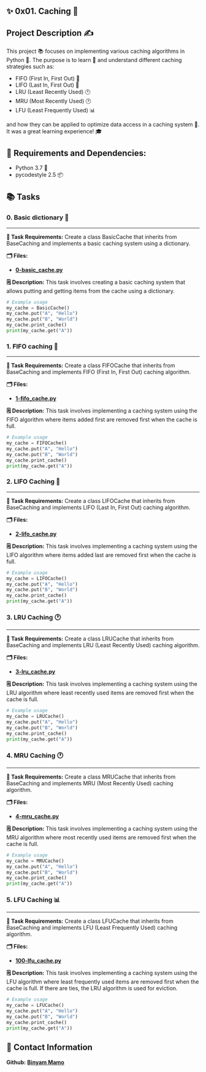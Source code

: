 ✨ 0x01. Caching 💽
----------------

## Project Description ✍️
This project 📚 focuses on implementing various caching algorithms in Python 🐍.
The purpose is to learn 🧠 and understand different caching strategies such as:
* FIFO (First In, First Out) 🔄
* LIFO (Last In, First Out) 🔄
* LRU (Least Recently Used) 🕐
* MRU (Most Recently Used) 🕑
* LFU (Least Frequently Used) 📊

and how they can be applied to optimize data access in a caching system 💽. It was a great learning experience! 🎓

## 🔧 Requirements and Dependencies:
- Python 3.7 🐍
- pycodestyle 2.5 📦

## 📚 Tasks

### 0. Basic dictionary 📖
---------------------
**📜 Task Requirements:**
Create a class BasicCache that inherits from BaseCaching and implements a basic caching system using a dictionary.

**🗂️ Files:** 
- **[0-basic_cache.py](0-basic_cache.py)**

**🗒️ Description:** 
This task involves creating a basic caching system that allows putting and getting items from the cache using a dictionary.

``` python
# Example usage
my_cache = BasicCache()
my_cache.put("A", "Hello")
my_cache.put("B", "World")
my_cache.print_cache()
print(my_cache.get("A"))
```

### 1. FIFO caching 🔄
---------------------
**📜 Task Requirements:**
Create a class FIFOCache that inherits from BaseCaching and implements FIFO (First In, First Out) caching algorithm.

**🗂️ Files:** 
- **[1-fifo_cache.py](1-fifo_cache.py)**

**🗒️ Description:** 
This task involves implementing a caching system using the FIFO algorithm where items added first are removed first when the cache is full.

``` python
# Example usage
my_cache = FIFOCache()
my_cache.put("A", "Hello")
my_cache.put("B", "World")
my_cache.print_cache()
print(my_cache.get("A"))
```

### 2. LIFO Caching 🔄
---------------------
**📜 Task Requirements:**
Create a class LIFOCache that inherits from BaseCaching and implements LIFO (Last In, First Out) caching algorithm.

**🗂️ Files:** 
- **[2-lifo_cache.py](2-lifo_cache.py)**

**🗒️ Description:** 
This task involves implementing a caching system using the LIFO algorithm where items added last are removed first when the cache is full.

``` python
# Example usage
my_cache = LIFOCache()
my_cache.put("A", "Hello")
my_cache.put("B", "World")
my_cache.print_cache()
print(my_cache.get("A"))
```

### 3. LRU Caching 🕐
---------------------
**📜 Task Requirements:**
Create a class LRUCache that inherits from BaseCaching and implements LRU (Least Recently Used) caching algorithm.

**🗂️ Files:** 
- **[3-lru_cache.py](3-lru_cache.py)**

**🗒️ Description:** 
This task involves implementing a caching system using the LRU algorithm where least recently used items are removed first when the cache is full.

``` python
# Example usage
my_cache = LRUCache()
my_cache.put("A", "Hello")
my_cache.put("B", "World")
my_cache.print_cache()
print(my_cache.get("A"))
```

### 4. MRU Caching 🕐
---------------------
**📜 Task Requirements:**
Create a class MRUCache that inherits from BaseCaching and implements MRU (Most Recently Used) caching algorithm.

**🗂️ Files:** 
- **[4-mru_cache.py](4-mru_cache.py)**

**🗒️ Description:** 
This task involves implementing a caching system using the MRU algorithm where most recently used items are removed first when the cache is full.

``` python
# Example usage
my_cache = MRUCache()
my_cache.put("A", "Hello")
my_cache.put("B", "World")
my_cache.print_cache()
print(my_cache.get("A"))
```

### 5. LFU Caching 📊
---------------------
**📜 Task Requirements:**
Create a class LFUCache that inherits from BaseCaching and implements LFU (Least Frequently Used) caching algorithm.

**🗂️ Files:** 
- **[100-lfu_cache.py](100-lfu_cache.py)**

**🗒️ Description:** 
This task involves implementing a caching system using the LFU algorithm where least frequently used items are removed first when the cache is full. If there are ties, the LRU algorithm is used for eviction.

``` python
# Example usage
my_cache = LFUCache()
my_cache.put("A", "Hello")
my_cache.put("B", "World")
my_cache.print_cache()
print(my_cache.get("A"))
```

## 🔗 Contact Information

**Github:**  **[Binyam Mamo](https://github.com/BinyamMamo)**
